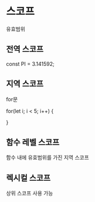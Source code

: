 # 스코프

유효범위

## 전역 스코프

const PI = 3.141592;

## 지역 스코프

for문

for(let i; i < 5; i++) {

}

## 함수 레벨 스코프

함수 내에 유효범위를 가진 지역 스코프

## 렉시컬 스코프

상위 스코프 사용 가능